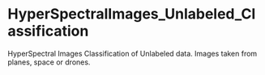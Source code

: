 # HyperSpectralImages_Unlabeled_Classification
HyperSpectral Images Classification of Unlabeled data. Images taken from planes, space or drones.
